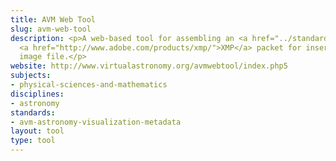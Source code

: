 ```yaml
---
title: AVM Web Tool
slug: avm-web-tool
description: <p>A web-based tool for assembling an <a href="../standards/avm-astronomy-visualization-metadata.html">AVM</a>-compliant
  <a href="http://www.adobe.com/products/xmp/">XMP</a> packet for insertion into an
  image file.</p>
website: http://www.virtualastronomy.org/avmwebtool/index.php5
subjects:
- physical-sciences-and-mathematics
disciplines:
- astronomy
standards:
- avm-astronomy-visualization-metadata
layout: tool
type: tool
---
```


